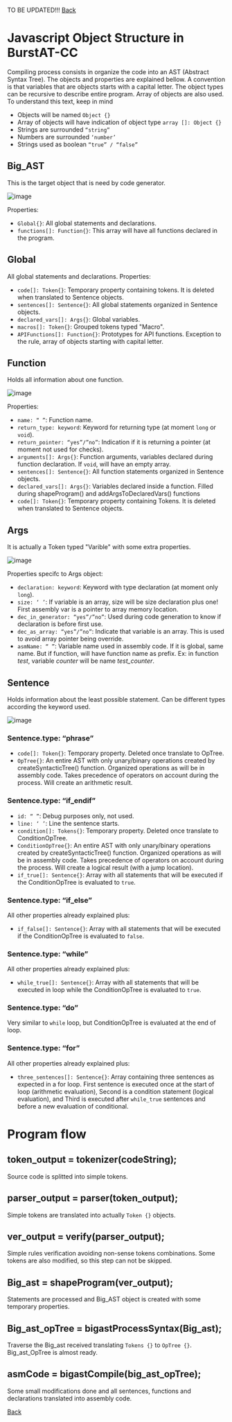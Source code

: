 TO BE UPDATED!!!
[Back](./)

# Javascript Object Structure in BurstAT-CC
Compiling process consists in organize the code into an AST (Abstract Syntax Tree). The objects and properties are explained bellow. A convention is that variables that are objects starts with a capital letter. The object types can be recursive to describe entire program. Array of objects are also used. To understand this text, keep in mind
* Objects will be named `Object {}`
* Array of objects will have indication of object type `array []: Object {}`
* Strings are surrounded `“string”`
* Numbers are surrounded `‘number’`
* Strings used as boolean `“true” / “false”`

##  Big_AST
This is the target object that is need by code generator.

![image](https://user-images.githubusercontent.com/54009773/116814018-0757ba80-ab2d-11eb-97f5-a65a9b76a326.png)

Properties:
* `Global{}`: All global statements and declarations.
* `functions[]: Function{}`: This array will have all functions declared in the program.

## Global
All global statements and declarations. Properties:
* `code[]: Token{}`: Temporary property containing tokens. It is deleted when translated to Sentence objects.
* `sentences[]: Sentence{}`: All global statements organized in Sentence objects.
* `declared_vars[]: Args{}`: Global variables.
* `macros[]: Token{}`: Grouped tokens typed "Macro".
* `APIFunctions[]: Function{}`: Prototypes for API functions. Exception to the rule, array of objects starting with capital letter.

## Function
Holds all information about one function.

![image](https://user-images.githubusercontent.com/54009773/116815050-2573e980-ab32-11eb-9c06-81bacdcfb525.png)

Properties:
* `name: “ ”`: Function name.
* `return_type: keyword`: Keyword for returning type (at moment `long` or `void`).
* `return_pointer: “yes”/”no”`: Indication if it is returning a pointer (at moment not used for checks).
* `arguments[]: Args{}`: Function arguments, variables declared during function declaration. If `void`, will have an empty array.
* `sentences[]: Sentence{}`: All function statements organized in Sentence objects.
* `declared_vars[]: Args{}`: Variables declared inside a function. Filled during shapeProgram() and addArgsToDeclaredVars() functions
* `code[]: Token{}`: Temporary property containing Tokens. It is deleted when translated to Sentence objects.

## Args
It is actually a Token typed "Varible" with some extra properties.

![image](https://user-images.githubusercontent.com/54009773/116814858-29533c00-ab31-11eb-9cb2-f2cd4ebd150f.png)

Properties specifc to Args object:
*	`declaration: keyword`: Keyword with type declaration (at moment only `long`).
*	`size: ‘ ’`: If variable is an array, size will be size declaration plus one! First assembly var is a pointer to array memory location.
* `dec_in_generator: “yes”/”no”`: Used during code generation to know if declaration is before first use.
* `dec_as_array: “yes”/”no”`: Indicate that variable is an array. This is used to avoid array pointer being override.
* `asmName: “ ”`: Variable name used in assembly code. If it is global, same name. But if function, will have function name as prefix. Ex: in function *test*, variable *counter* will be name *test_counter*.

## Sentence
Holds information about the least possible statement. Can be different types according the keyword used.

![image](https://user-images.githubusercontent.com/54009773/116815334-66b8c900-ab33-11eb-9338-36c87864f96e.png)

### Sentence.type: “phrase”
* `code[]: Token{}`: Temporary property. Deleted once translate to OpTree.
* `OpTree{}`: An entire AST with only unary/binary operations created by createSyntacticTree() function. Organized operations as will be in assembly code. Takes precedence of operators on account during the process. Will create an arithmetic result.

### Sentence.type: “if_endif”
* `id: “ ”`: Debug purposes only, not used.
* `line: ‘ ’`: Line the sentence starts.
* `condition[]: Tokens{}`: Temporary property. Deleted once translate to ConditionOpTree.
* `ConditionOpTree{}`: An entire AST with only unary/binary operations created by createSyntacticTree() function. Organized operations as will be in assembly code. Takes precedence of operators on account during the process. Will create a logical result (with a jump location).
* `if_true[]: Sentence{}`: Array with all statements that will be executed if the ConditionOpTree is evaluated to `true`.

### Sentence.type: “if_else”
All other properties already explained plus:
* `if_false[]: Sentence{}`: Array with all statements that will be executed if the ConditionOpTree is evaluated to `false`.

### Sentence.type: “while”
All other properties already explained plus:
* `while_true[]: Sentence{}`: Array with all statements that will be executed in loop while the ConditionOpTree is evaluated to `true`.

### Sentence.type: “do”
Very similar to `while` loop, but ConditionOpTree is evaluated at the end of loop.

### Sentence.type: “for”
All other properties already explained plus:
* `three_sentences[]: Sentence{}`: Array containing three sentences as expected in a for loop. First sentence is executed once at the start of loop (arithmetic evaluation), Second is a condition statement (logical evaluation), and Third is executed after `while_true` sentences and before a new evaluation of conditional.

# Program flow
## token_output = tokenizer(codeString);
Source code is splitted into simple tokens.
## parser_output = parser(token_output);
Simple tokens are translated into actually `Token {}` objects.
## ver_output = verify(parser_output);
Simple rules verification avoiding non-sense tokens combinations. Some tokens are also modified, so this step can not be skipped.
## Big_ast = shapeProgram(ver_output);
Statements are processed and Big_AST object is created with some temporary properties.
## Big_ast_opTree = bigastProcessSyntax(Big_ast);
Traverse the Big_ast received translating `Tokens {}` to `OpTree {}`. Big_ast_OpTree is almost ready.
## asmCode = bigastCompile(big_ast_opTree);
Some small modifications done and all sentences, functions and declarations translated into assembly code.

[Back](./)
